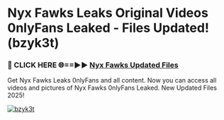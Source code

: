 # Nyx Fawks Leaks Original Videos 0nlyFans Leaked - Files Updated! (bzyk3t)

<h3>🔴 CLICK HERE 🌐==►► <a href="https://mediafile.pages.dev?q=Nyx+Fawks&ref=D4RT" rel="nofollow">Nyx Fawks Updated Files</a></h3>

Get Nyx Fawks Leaks 0nlyFans and all content. Now you can access all videos and pictures of Nyx Fawks 0nlyFans Leaked. New Updated Files 2025!

[![bzyk3t](https://github.com/user-attachments/assets/8c521d6e-e6e3-4a75-9320-d58ab9d79d5b)](https://mediafile.pages.dev?q=Nyx+Fawks&ref=D4RT)